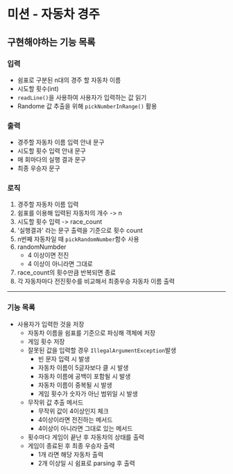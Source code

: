 # 미션 - 자동차 경주

## 구현해야하는 기능 목록

### 입력
- 쉼표로 구분된 n대의 경주 할 자동차 이름
- 시도할 횟수(int)
- ```readLine()```을 사용하여 사용자가 입력하는 값 읽기
- Randome 값 추출을 위해 ```pickNumberInRange()``` 활용

### 출력
- 경주할 자동차 이름 입력 안내 문구
- 시도할 횟수 입력 안내 문구
- 매 회마다의 실행 결과 문구
- 최종 우승자 문구

### 로직
1. 경주할 자동차 이름 입력
2. 쉼표를 이용해 입력된 자동차의 개수 -> n
3. 시도할 횟수 입력 -> race_count
4. '실행결과' 라는 문구 출력을 기준으로 횟수 count
5. n번째 자동차일 때 ``pickRandomNumber``함수 사용
6. randomNumbder
   - 4 이상이면 전진
   - 4 이상이 아니라면 그대로
7. race_count의 횟수만큼 반복되면 종료
8. 각 자동차마다 전진횟수를 비교해서 최종우승 자동차 이름 출력
---
### 기능 목록
- 사용자가 입력한 것을 저장
  - 자동차 이름을 쉼표를 기준으로 파싱해 객체에 저장
  - 게임 횟수 저장
  - 잘못된 값을 입력할 경우 `IllegalArgumentException`발생
    - 빈 문자 입력 시 발생
    - 자동차 이름이 5글자보다 클 시 발생
    - 자동차 이름에 공백이 포함될 시 발생
    - 자동차 이름이 중복될 시 발생
    - 게임 횟수가 숫자가 아닌 범위일 시 발생
  - 무작위 값 추출 메서드
    - 무작위 값이 4이상인지 체크
    - 4이상이라면 전진하는 메서드
    - 4이상이 아니라면 그대로 있는 메서드
  - 횟수마다 게임이 끝난 후 자동차의 상태를 출력
  - 게임이 종료된 후 최종 우승자 출력
    - 1개 라면 해당 자동차 출력 
    - 2개 이상일 시 쉼표로 parsing 후 출력